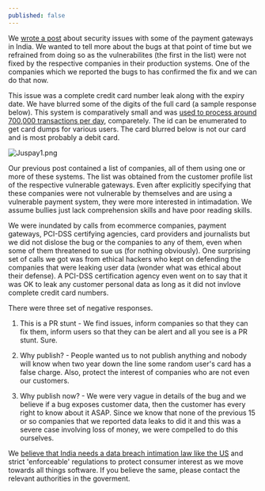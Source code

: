 ```yaml
---
published: false
---
```




We [wrote a post](https://fallible.co/blog/2016/03/30/payment-gateway-hacked-credit-card-leaked/) about security issues with some of the payment gateways in India. We wanted to tell more about the bugs at that point of time but we refrained from doing so as the vulnerabilites (the first in the list) were not fixed by the respective companies in their production systems. One of the companies which we reported the bugs to has confirmed the fix and we can do that now.


This issue was a complete credit card number leak along with the expiry date. We have blurred some of the digits of the full card (a sample response below). This system is comparatively small and was [used to process around 700,000 transactions per day](http://yourstory.com/2016/02/juspay-funding/), comparetely. The id can be enumerated to get card dumps for various users. The card blurred below is not our card and is most probably a debit card.

![Juspay1.png]({{site.baseurl}}/_posts/Juspay1.png)

Our previous post contained a list of companies, all of them using one or more of these systems. The list was obtained from the customer profile list of the respective vulnerable gateways. Even after explicitly specifying that these companies were not vulnerable by themselves and are using a vulnerable payment system, they were more interested in intimadation. We assume bullies just lack comprehension skills and have poor reading skills.


We were inundated by calls from ecommerce companies, payment gateways, PCI-DSS certifying agencies, card providers and journalists but we did not dislose the bug or the companies to any of them, even when some of them threatened to sue us (for nothing obviously). One surprising set of calls we got was from ethical hackers who kept on defending the companies that were leaking user data (wonder what was ethical about their defense). A PCI-DSS certification agency even went on to say that it was OK to leak any customer personal data as long as it did not invlove complete credit card numbers.



There were three set of negative responses.

1. This is a PR stunt - We find issues, inform companies so that they can fix them, inform users so that they can be alert and all you see is a PR stunt. Sure.

2. Why publish? - People wanted us to not publish anything and nobody will know when two year down the line some random user's card has a false charge. Also, protect the interest of companies who are not even our customers.

3. Why publish now? - We were very vague in details of the bug and we believe if a bug exposes customer data, then the customer has every right to know about it ASAP. Since we know that none of the previous 15 or so companies that we reported data leaks to did it and this was a severe case involving loss of money, we were compelled to do this ourselves.


We [believe that India needs a data breach intimation law like the US](https://www.whitehouse.gov/sites/default/files/omb/legislative/letters/updated-data-breach-notification.pdf) and strict 'enforceable' regulations to protect consumer interest as we move towards all things software. If you believe the same, please contact the relevant authorities in the goverment.









